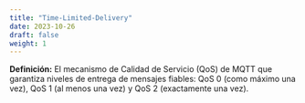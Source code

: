 ```yaml
---
title: "Time-Limited-Delivery"
date: 2023-10-26
draft: false
weight: 1
---
```


**Definición:** El mecanismo de Calidad de Servicio (QoS) de MQTT que garantiza niveles de entrega de mensajes fiables: QoS 0 (como máximo una vez), QoS 1 (al menos una vez) y QoS 2 (exactamente una vez).
